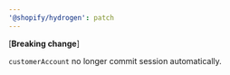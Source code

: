 ```yaml
---
'@shopify/hydrogen': patch
---
```


[**Breaking change**]

`customerAccount` no longer commit session automatically.
